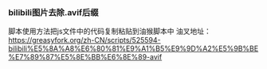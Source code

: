 ### bilibili图片去除.avif后缀

脚本使用方法把js文件中的代码复制粘贴到油猴脚本中
油叉地址：https://greasyfork.org/zh-CN/scripts/525594-bilibili%E5%8A%A8%E6%80%81%E9%A1%B5%E9%9D%A2%E5%9B%BE%E7%89%87%E5%8E%BB%E6%8E%89-avif
